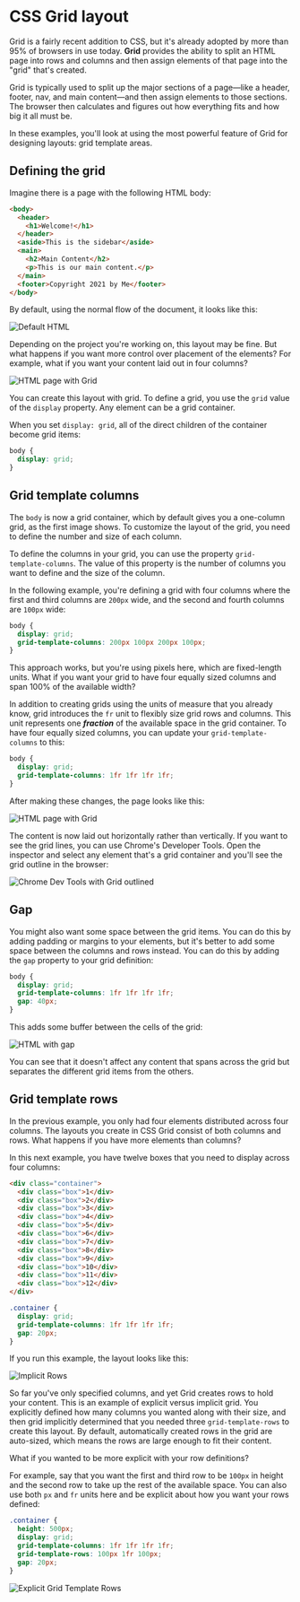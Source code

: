 # CSS Grid layout

Grid is a fairly recent addition to CSS, but it's already adopted by more than 95% of browsers in use today. **Grid** provides the ability to split an HTML page into rows and columns and then assign elements of that page into the "grid" that's created.

Grid is typically used to split up the major sections of a page—like a header, footer, nav, and main content—and then assign elements to those sections. The browser then calculates and figures out how everything fits and how big it all must be.

In these examples, you'll look at using the most powerful feature of Grid for designing layouts: grid template areas.

## Defining the grid

Imagine there is a page with the following HTML body:

```html
<body>
  <header>
    <h1>Welcome!</h1>
  </header>
  <aside>This is the sidebar</aside>
  <main>
    <h2>Main Content</h2>
    <p>This is our main content.</p>
  </main>
  <footer>Copyright 2021 by Me</footer>
</body>
```

By default, using the normal flow of the document, it looks like this:

![Default HTML](https://user-images.githubusercontent.com/94882786/176824294-74cf8da8-ee4a-456b-b7ee-d5d8a5058363.png)

Depending on the project you're working on, this layout may be fine. But what happens if you want more control over placement of the elements? For example, what if you want your content laid out in four columns?

![HTML page with Grid](https://user-images.githubusercontent.com/94882786/176824349-f43ad15d-75c1-4887-b8d4-6124cf18f5df.png)

You can create this layout with grid. To define a grid, you use the `grid` value of the `display` property. Any element can be a grid container.

When you set `display: grid`, all of the direct children of the container become grid items:

```css
body {
  display: grid;
}
```

## Grid template columns

The `body` is now a grid container, which by default gives you a one-column grid, as the first image shows. To customize the layout of the grid, you need to define the number and size of each column.

To define the columns in your grid, you can use the property `grid-template-columns`. The value of this property is the number of columns you want to define and the size of the column.

In the following example, you're defining a grid with four columns where the first and third columns are `200px` wide, and the second and fourth columns are `100px` wide:

```css
body {
  display: grid;
  grid-template-columns: 200px 100px 200px 100px;
}
```

This approach works, but you're using pixels here, which are fixed-length units. What if you want your grid to have four equally sized columns and span 100% of the available width?

In addition to creating grids using the units of measure that you already know, grid introduces the `fr` unit to flexibly size grid rows and columns. This unit represents one **_fraction_** of the available space in the grid container. To have four equally sized columns, you can update your `grid-template-columns` to this:

```css
body {
  display: grid;
  grid-template-columns: 1fr 1fr 1fr 1fr;
}
```

After making these changes, the page looks like this:

![HTML page with Grid](https://user-images.githubusercontent.com/94882786/176824349-f43ad15d-75c1-4887-b8d4-6124cf18f5df.png)

The content is now laid out horizontally rather than vertically. If you want to see the grid lines, you can use Chrome's Developer Tools. Open the inspector and select any element that's a grid container and you'll see the grid outline in the browser:

![Chrome Dev Tools with Grid outlined](https://user-images.githubusercontent.com/94882786/176824429-d27f5229-e0a3-4088-80ab-ee270122f984.png)

## Gap

You might also want some space between the grid items. You can do this by adding padding or margins to your elements, but it's better to add some space between the columns and rows instead. You can do this by adding the `gap` property to your grid definition:

```css
body {
  display: grid;
  grid-template-columns: 1fr 1fr 1fr 1fr;
  gap: 40px;
}
```

This adds some buffer between the cells of the grid:

![HTML with gap](https://user-images.githubusercontent.com/94882786/176824589-f2902e2a-b213-4fb3-8f54-484369267407.png)

You can see that it doesn't affect any content that spans across the grid but separates the different grid items from the others.

## Grid template rows

In the previous example, you only had four elements distributed across four columns. The layouts you create in CSS Grid consist of both columns and rows. What happens if you have more elements than columns?

In this next example, you have twelve boxes that you need to display across four columns:

```html
<div class="container">
  <div class="box">1</div>
  <div class="box">2</div>
  <div class="box">3</div>
  <div class="box">4</div>
  <div class="box">5</div>
  <div class="box">6</div>
  <div class="box">7</div>
  <div class="box">8</div>
  <div class="box">9</div>
  <div class="box">10</div>
  <div class="box">11</div>
  <div class="box">12</div>
</div>
```

```css
.container {
  display: grid;
  grid-template-columns: 1fr 1fr 1fr 1fr;
  gap: 20px;
}
```

If you run this example, the layout looks like this:

![Implicit Rows](https://user-images.githubusercontent.com/94882786/176824612-1479cefa-7bee-498a-b224-3d85e8a1a819.png)

So far you've only specified columns, and yet Grid creates rows to hold your content. This is an example of explicit versus implicit grid. You explicitly defined how many columns you wanted along with their size, and then grid implicitly determined that you needed three `grid-template-rows` to create this layout. By default, automatically created rows in the grid are auto-sized, which means the rows are large enough to fit their content.

What if you wanted to be more explicit with your row definitions?

For example, say that you want the first and third row to be `100px` in height and the second row to take up the rest of the available space. You can also use both `px` and `fr` units here and be explicit about how you want your rows defined:

```css
.container {
  height: 500px;
  display: grid;
  grid-template-columns: 1fr 1fr 1fr 1fr;
  grid-template-rows: 100px 1fr 100px;
  gap: 20px;
}
```

![Explicit Grid Template Rows](https://user-images.githubusercontent.com/94882786/176824641-3c3b444a-8aee-42d7-b128-31c234278f24.png)

